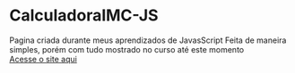 # CalculadoraIMC-JS
Pagina criada durante meus aprendizados de JavasScript  Feita de maneira simples, porém com tudo mostrado no curso até este momento <br>
<a href="https://selmargoulart08.github.io/CalculadoraIMC-JS/"  target="_blank" rel="noopener noreferrer" > Acesse o site aqui</a>
